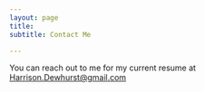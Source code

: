 ```yaml
---
layout: page
title:
subtitle: Contact Me

---
```


You can reach out to me for my current resume at Harrison.Dewhurst@gmail.com
